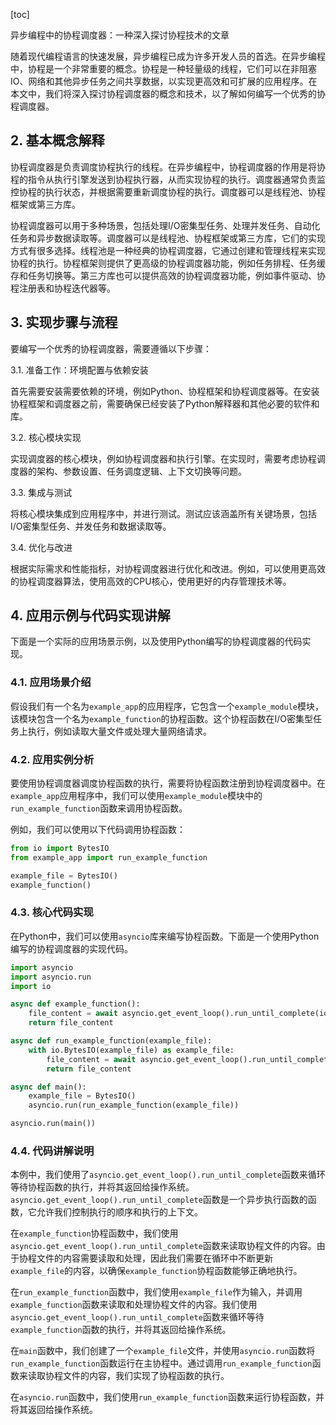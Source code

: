 
[toc]                    
                
                
异步编程中的协程调度器：一种深入探讨协程技术的文章

随着现代编程语言的快速发展，异步编程已成为许多开发人员的首选。在异步编程中，协程是一个非常重要的概念。协程是一种轻量级的线程，它们可以在非阻塞IO、网络和其他异步任务之间共享数据，以实现更高效和可扩展的应用程序。在本文中，我们将深入探讨协程调度器的概念和技术，以了解如何编写一个优秀的协程调度器。

## 2. 基本概念解释

协程调度器是负责调度协程执行的线程。在异步编程中，协程调度器的作用是将协程的指令从执行引擎发送到协程执行器，从而实现协程的执行。调度器通常负责监控协程的执行状态，并根据需要重新调度协程的执行。调度器可以是线程池、协程框架或第三方库。

协程调度器可以用于多种场景，包括处理I/O密集型任务、处理并发任务、自动化任务和异步数据读取等。调度器可以是线程池、协程框架或第三方库，它们的实现方式有很多选择。线程池是一种经典的协程调度器，它通过创建和管理线程来实现协程的执行。协程框架则提供了更高级的协程调度器功能，例如任务排程、任务缓存和任务切换等。第三方库也可以提供高效的协程调度器功能，例如事件驱动、协程注册表和协程迭代器等。

## 3. 实现步骤与流程

要编写一个优秀的协程调度器，需要遵循以下步骤：

3.1. 准备工作：环境配置与依赖安装

首先需要安装需要依赖的环境，例如Python、协程框架和协程调度器等。在安装协程框架和调度器之前，需要确保已经安装了Python解释器和其他必要的软件和库。

3.2. 核心模块实现

实现调度器的核心模块，例如协程调度器和执行引擎。在实现时，需要考虑协程调度器的架构、参数设置、任务调度逻辑、上下文切换等问题。

3.3. 集成与测试

将核心模块集成到应用程序中，并进行测试。测试应该涵盖所有关键场景，包括I/O密集型任务、并发任务和数据读取等。

3.4. 优化与改进

根据实际需求和性能指标，对协程调度器进行优化和改进。例如，可以使用更高效的协程调度器算法，使用高效的CPU核心，使用更好的内存管理技术等。

## 4. 应用示例与代码实现讲解

下面是一个实际的应用场景示例，以及使用Python编写的协程调度器的代码实现。

### 4.1. 应用场景介绍

假设我们有一个名为`example_app`的应用程序，它包含一个`example_module`模块，该模块包含一个名为`example_function`的协程函数。这个协程函数在I/O密集型任务上执行，例如读取大量文件或处理大量网络请求。

### 4.2. 应用实例分析

要使用协程调度器调度协程函数的执行，需要将协程函数注册到协程调度器中。在`example_app`应用程序中，我们可以使用`example_module`模块中的`run_example_function`函数来调用协程函数。

例如，我们可以使用以下代码调用协程函数：
```python
from io import BytesIO
from example_app import run_example_function

example_file = BytesIO()
example_function()
```

### 4.3. 核心代码实现

在Python中，我们可以使用`asyncio`库来编写协程函数。下面是一个使用Python编写的协程调度器的实现代码。
```python
import asyncio
import asyncio.run
import io

async def example_function():
    file_content = await asyncio.get_event_loop().run_until_complete(io.read(example_file))
    return file_content

async def run_example_function(example_file):
    with io.BytesIO(example_file) as example_file:
        file_content = await asyncio.get_event_loop().run_until_complete(example_function())
        return file_content

async def main():
    example_file = BytesIO()
    asyncio.run(run_example_function(example_file))

asyncio.run(main())
```

### 4.4. 代码讲解说明

本例中，我们使用了`asyncio.get_event_loop().run_until_complete`函数来循环等待协程函数的执行，并将其返回给操作系统。`asyncio.get_event_loop().run_until_complete`函数是一个异步执行函数的函数，它允许我们控制执行的顺序和执行的上下文。

在`example_function`协程函数中，我们使用`asyncio.get_event_loop().run_until_complete`函数来读取协程文件的内容。由于协程文件的内容需要读取和处理，因此我们需要在循环中不断更新`example_file`的内容，以确保`example_function`协程函数能够正确地执行。

在`run_example_function`函数中，我们使用`example_file`作为输入，并调用`example_function`函数来读取和处理协程文件的内容。我们使用`asyncio.get_event_loop().run_until_complete`函数来循环等待`example_function`函数的执行，并将其返回给操作系统。

在`main`函数中，我们创建了一个`example_file`文件，并使用`asyncio.run`函数将`run_example_function`函数运行在主协程中。通过调用`run_example_function`函数来读取协程文件的内容，我们实现了协程函数的执行。

在`asyncio.run`函数中，我们使用`run_example_function`函数来运行协程函数，并将其返回给操作系统。

